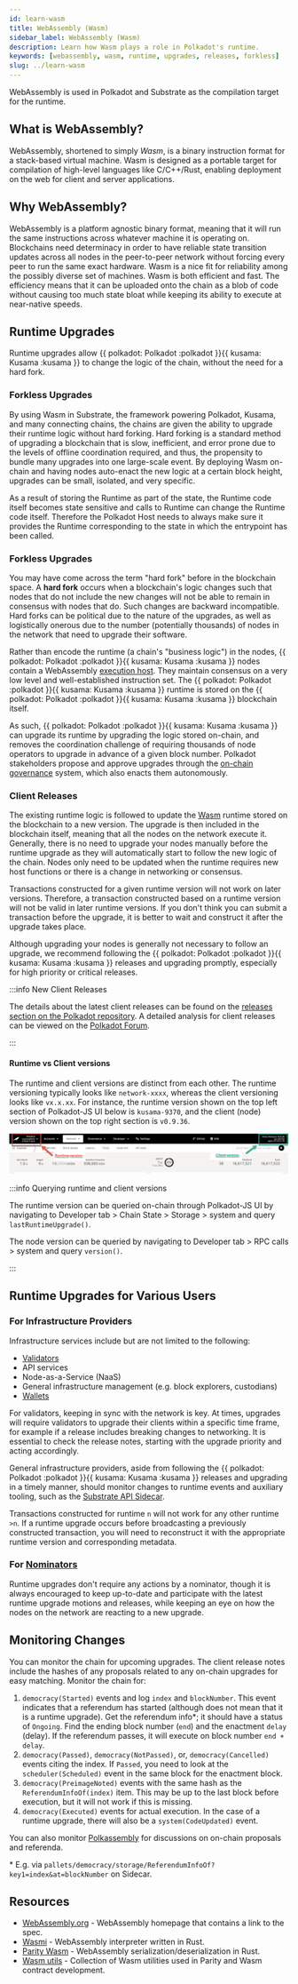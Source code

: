 ```yaml
---
id: learn-wasm
title: WebAssembly (Wasm)
sidebar_label: WebAssembly (Wasm)
description: Learn how Wasm plays a role in Polkadot's runtime.
keywords: [webassembly, wasm, runtime, upgrades, releases, forkless]
slug: ../learn-wasm
---
```


WebAssembly is used in Polkadot and Substrate as the compilation target for the runtime.

## What is WebAssembly?

WebAssembly, shortened to simply _Wasm_, is a binary instruction format for a stack-based virtual
machine. Wasm is designed as a portable target for compilation of high-level languages like
C/C++/Rust, enabling deployment on the web for client and server applications.

## Why WebAssembly?

WebAssembly is a platform agnostic binary format, meaning that it will run the same instructions
across whatever machine it is operating on. Blockchains need determinacy in order to have reliable
state transition updates across all nodes in the peer-to-peer network without forcing every peer to
run the same exact hardware. Wasm is a nice fit for reliability among the possibly diverse set of
machines. Wasm is both efficient and fast. The efficiency means that it can be uploaded onto the
chain as a blob of code without causing too much state bloat while keeping its ability to execute at
near-native speeds.

## Runtime Upgrades

Runtime upgrades allow {{ polkadot: Polkadot :polkadot }}{{ kusama: Kusama :kusama }} to change the
logic of the chain, without the need for a hard fork.

### Forkless Upgrades

By using Wasm in Substrate, the framework powering Polkadot, Kusama, and many connecting chains, the
chains are given the ability to upgrade their runtime logic without hard forking. Hard forking is a
standard method of upgrading a blockchain that is slow, inefficient, and error prone due to the
levels of offline coordination required, and thus, the propensity to bundle many upgrades into one
large-scale event. By deploying Wasm on-chain and having nodes auto-enact the new logic at a certain
block height, upgrades can be small, isolated, and very specific.

As a result of storing the Runtime as part of the state, the Runtime code itself becomes state
sensitive and calls to Runtime can change the Runtime code itself. Therefore the Polkadot Host needs
to always make sure it provides the Runtime corresponding to the state in which the entrypoint has
been called.

### Forkless Upgrades

You may have come across the term "hard fork" before in the blockchain space. A **hard fork** occurs
when a blockchain's logic changes such that nodes that do not include the new changes will not be
able to remain in consensus with nodes that do. Such changes are backward incompatible. Hard forks
can be political due to the nature of the upgrades, as well as logistically onerous due to the
number (potentially thousands) of nodes in the network that need to upgrade their software.

Rather than encode the runtime (a chain's "business logic") in the nodes,
{{ polkadot: Polkadot :polkadot }}{{ kusama: Kusama :kusama }} nodes contain a WebAssembly
[execution host](learn-polkadot-host). They maintain consensus on a very low level and
well-established instruction set. The {{ polkadot: Polkadot :polkadot }}{{ kusama: Kusama :kusama }}
runtime is stored on the {{ polkadot: Polkadot :polkadot }}{{ kusama: Kusama :kusama }} blockchain
itself.

As such, {{ polkadot: Polkadot :polkadot }}{{ kusama: Kusama :kusama }} can upgrade its runtime by
upgrading the logic stored on-chain, and removes the coordination challenge of requiring thousands
of node operators to upgrade in advance of a given block number. Polkadot stakeholders propose and
approve upgrades through the [on-chain governance](learn-governance.md) system, which also enacts
them autonomously.

### Client Releases

The existing runtime logic is followed to update the [Wasm](learn-wasm.md) runtime stored on the
blockchain to a new version. The upgrade is then included in the blockchain itself, meaning that all
the nodes on the network execute it. Generally, there is no need to upgrade your nodes manually
before the runtime upgrade as they will automatically start to follow the new logic of the chain.
Nodes only need to be updated when the runtime requires new host functions or there is a change in
networking or consensus.

Transactions constructed for a given runtime version will not work on later versions. Therefore, a
transaction constructed based on a runtime version will not be valid in later runtime versions. If
you don't think you can submit a transaction before the upgrade, it is better to wait and construct
it after the upgrade takes place.

Although upgrading your nodes is generally not necessary to follow an upgrade, we recommend
following the {{ polkadot: Polkadot :polkadot }}{{ kusama: Kusama :kusama }} releases and upgrading
promptly, especially for high priority or critical releases.

:::info New Client Releases

The details about the latest client releases can be found on the
[releases section on the Polkadot repository](https://github.com/paritytech/polkadot/releases). A
detailed analysis for client releases can be viewed on the
[Polkadot Forum](https://forum.polkadot.network/tag/release-analysis).

:::

#### Runtime vs Client versions

The runtime and client versions are distinct from each other. The runtime versioning typically looks
like `network-xxxx`, whereas the client versioning looks like `vx.x.xx`. For instance, the runtime
version shown on the top left section of Polkadot-JS UI below is `kusama-9370`, and the client
(node) version shown on the top right section is `v0.9.36`.

![Runtime vs Client versioning](./../assets/runtime-node-version.png)

:::info Querying runtime and client versions

The runtime version can be queried on-chain through Polkadot-JS UI by navigating to Developer tab >
Chain State > Storage > system and query `lastRuntimeUpgrade()`.

The node version can be queried by navigating to Developer tab > RPC calls > system and query
`version()`.

:::

## Runtime Upgrades for Various Users

### For Infrastructure Providers

Infrastructure services include but are not limited to the following:

- [Validators](../maintain/maintain-guides-how-to-upgrade.md)
- API services
- Node-as-a-Service (NaaS)
- General infrastructure management (e.g. block explorers, custodians)
- [Wallets](./../general/wallets.md)

For validators, keeping in sync with the network is key. At times, upgrades will require validators
to upgrade their clients within a specific time frame, for example if a release includes breaking
changes to networking. It is essential to check the release notes, starting with the upgrade
priority and acting accordingly.

General infrastructure providers, aside from following the
{{ polkadot: Polkadot :polkadot }}{{ kusama: Kusama :kusama }} releases and upgrading in a timely
manner, should monitor changes to runtime events and auxiliary tooling, such as the
[Substrate API Sidecar](https://github.com/paritytech/substrate-api-sidecar).

Transactions constructed for runtime `n` will not work for any other runtime `>n`. If a runtime
upgrade occurs before broadcasting a previously constructed transaction, you will need to
reconstruct it with the appropriate runtime version and corresponding metadata.

### For [Nominators](../maintain/maintain-guides-how-to-nominate-polkadot.md)

Runtime upgrades don't require any actions by a nominator, though it is always encouraged to keep
up-to-date and participate with the latest runtime upgrade motions and releases, while keeping an
eye on how the nodes on the network are reacting to a new upgrade.

## Monitoring Changes

You can monitor the chain for upcoming upgrades. The client release notes include the hashes of any
proposals related to any on-chain upgrades for easy matching. Monitor the chain for:

1. `democracy(Started)` events and log `index` and `blockNumber`. This event indicates that a
   referendum has started (although does not mean that it is a runtime upgrade). Get the referendum
   info\*; it should have a status of `Ongoing`. Find the ending block number (`end`) and the
   enactment `delay` (delay). If the referendum passes, it will execute on block number
   `end + delay`.
2. `democracy(Passed)`, `democracy(NotPassed)`, or, `democracy(Cancelled)` events citing the index.
   If `Passed`, you need to look at the `scheduler(Scheduled)` event in the same block for the
   enactment block.
3. `democracy(PreimageNoted)` events with the same hash as the `ReferendumInfoOf(index)` item. This
   may be up to the last block before execution, but it will not work if this is missing.
4. `democracy(Executed)` events for actual execution. In the case of a runtime upgrade, there will
   also be a `system(CodeUpdated)` event.

You can also monitor [Polkassembly](https://polkadot.polkassembly.io/) for discussions on on-chain
proposals and referenda.

\* E.g. via `pallets/democracy/storage/ReferendumInfoOf?key1=index&at=blockNumber` on Sidecar.

## Resources

- [WebAssembly.org](https://webassembly.org/) - WebAssembly homepage that contains a link to the
  spec.
- [Wasmi](https://github.com/paritytech/Wasmi) - WebAssembly interpreter written in Rust.
- [Parity Wasm](https://github.com/paritytech/parity-Wasm) - WebAssembly
  serialization/deserialization in Rust.
- [Wasm utils](https://github.com/paritytech/Wasm-utils) - Collection of Wasm utilities used in
  Parity and Wasm contract development.
